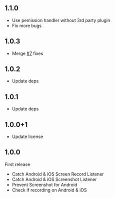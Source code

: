## 1.1.0
* Use pemission handler without 3rd party plugin
* Fix more bugs

## 1.0.3

* Merge [#7](https://github.com/nizwar/screen_capture_event/pull/7) fixes
## 1.0.2

* Update deps

## 1.0.1

* Update deps

## 1.0.0+1

* Update license

## 1.0.0

First release

* Catch Android & iOS Screen Record Listener
* Catch Android & iOS Screenshot Listener
* Prevent Screenshot for Android
* Check if recording on Android & iOS
